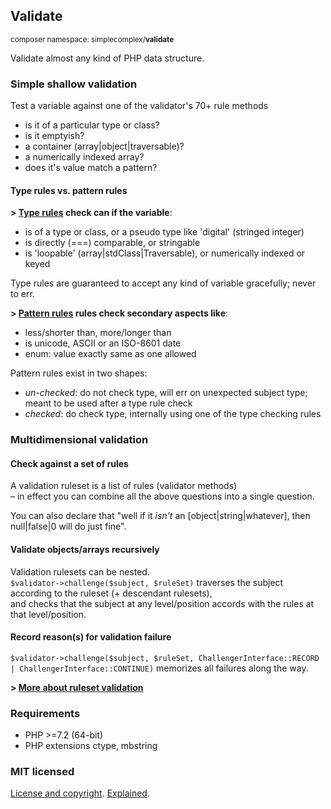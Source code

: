 ## Validate ##
<small>composer namespace: simplecomplex/**validate**</small>

Validate almost any kind of PHP data structure.

### Simple shallow validation ###

Test a variable against one of the validator's 70+ rule methods
- is it of a particular type or class?
- is it emptyish?
- a container (array|object|traversable)?
- a numerically indexed array?
- does it's value match a pattern?

#### Type rules vs. pattern rules ####

**> [Type rules](src/RuleTraits/TypeRulesTrait.php) check can if the variable**:
- is of a type or class, or a pseudo type like 'digital' (stringed integer)
- is directly (===) comparable, or stringable
- is 'loopable' (array|stdClass|Traversable), or numerically indexed or keyed

Type rules are guaranteed to accept any kind of variable gracefully; never to err.

**> [Pattern rules](src/RuleTraits/PatternRulesUncheckedTrait.php) rules check secondary aspects like**:
- less/shorter than, more/longer than
- is unicode, ASCII or an ISO-8601 date
- enum: value exactly same as one allowed

Pattern rules exist in two shapes:
- _un-checked_: do not check type, will err on unexpected subject type; meant to be used after a type rule check
- _checked_: do check type, internally using one of the type checking rules

### Multidimensional validation ###

#### Check against a set of rules ####

A validation ruleset is a list of rules (validator methods)  
– in effect you can combine all the above questions into a single question.

You can also declare that "well if it _isn't_ an [object|string|whatever], then null|false|0 will do just fine".

#### Validate objects/arrays recursively ####

Validation rulesets can be nested.  
```$validator->challenge($subject, $ruleSet)``` traverses the subject according to the ruleset (+ descendant rulesets),  
and checks that the subject at any level/position accords with the rules at that level/position.

#### Record reason(s) for validation failure ####

```$validator->challenge($subject, $ruleSet, ChallengerInterface::RECORD | ChallengerInterface::CONTINUE)```
memorizes all failures along the way.

**> [More about ruleset validation](README-RULESET.md)**







### Requirements ###

- PHP >=7.2 (64-bit)
- PHP extensions ctype, mbstring

### MIT licensed ###

[License and copyright](https://github.com/simplecomplex/php-validate/blob/master/LICENSE).
[Explained](https://tldrlegal.com/license/mit-license).
